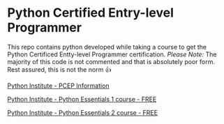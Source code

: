 # Python Certified Entry-level Programmer
This repo contains python developed while taking a course to get the Python Certificed Entty-level Programmer certification.  *Please Note:* The majority of this code is not commented and that is absolutely poor form.  Rest assured, this is not the norm :+1:

[Python Institute - PCEP Information](https://pythoninstitute.org/pcep)

[Python Institute - Python Essentials 1 course - FREE](https://pythoninstitute.org/python-essentials-1)

[Python Institute - Python Essentials 2 course - FREE](https://pythoninstitute.org/python-essentials-2)
